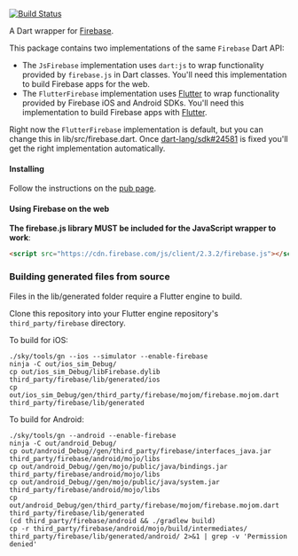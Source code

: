 [![Build Status](https://travis-ci.org/firebase/firebase-dart.svg?branch=master)](https://travis-ci.org/firebase/firebase-dart)

A Dart wrapper for [Firebase](https://www.firebase.com).

This package contains two implementations of the same ```Firebase``` Dart API:
* The ```JsFirebase``` implementation uses `dart:js` to wrap functionality provided by `firebase.js`
in Dart classes. You'll need this implementation to build Firebase apps for the web.
* The ```FlutterFirebase``` implementation uses [Flutter](https://github.com/domokit/mojo) to wrap functionality provided by Firebase iOS and Android SDKs. You'll need this implementation to build Firebase apps with [Flutter](http:/flutter.io).

Right now the ```FlutterFirebase``` implementation is default, but you can change this in lib/src/firebase.dart. Once [dart-lang/sdk#24581](https://github.com/dart-lang/sdk/issues/24581) is fixed you'll get the right implementation automatically.

#### Installing

Follow the instructions on the [pub page](http://pub.dartlang.org/packages/firebase#installing).

#### Using Firebase on the web

**The firebase.js library MUST be included for the JavaScript wrapper to work**:

```html
<script src="https://cdn.firebase.com/js/client/2.3.2/firebase.js"></script>
```

### Building generated files from source

Files in the lib/generated folder require a Flutter engine to build.

Clone this repository into your Flutter engine repository's ```third_party/firebase``` directory.

To build for iOS:
```
./sky/tools/gn --ios --simulator --enable-firebase
ninja -C out/ios_sim_Debug/
cp out/ios_sim_Debug/libFirebase.dylib third_party/firebase/lib/generated/ios
cp out/ios_sim_Debug/gen/third_party/firebase/mojom/firebase.mojom.dart third_party/firebase/lib/generated
```

To build for Android:
```
./sky/tools/gn --android --enable-firebase
ninja -C out/android_Debug/
cp out/android_Debug//gen/third_party/firebase/interfaces_java.jar third_party/firebase/android/mojo/libs
cp out/android_Debug//gen/mojo/public/java/bindings.jar third_party/firebase/android/mojo/libs
cp out/android_Debug//gen/mojo/public/java/system.jar third_party/firebase/android/mojo/libs
cp out/android_Debug/gen/third_party/firebase/mojom/firebase.mojom.dart third_party/firebase/lib/generated
(cd third_party/firebase/android && ./gradlew build)
cp -r third_party/firebase/android/mojo/build/intermediates/ third_party/firebase/lib/generated/android/ 2>&1 | grep -v 'Permission denied'
```
